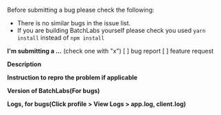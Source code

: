 Before submitting a bug please check the following:
- There is no similar bugs in the issue list.
- If you are building BatchLabs yourself please check you used `yarn install` instead of `npm install`

**I'm submitting a ...**  (check one with "x")
[ ] bug report
[ ] feature request


**Description**

**Instruction to repro the problem if applicable**

**Version of BatchLabs(For bugs)**

**Logs, for bugs(Click profile > View Logs > app.log, client.log)**

